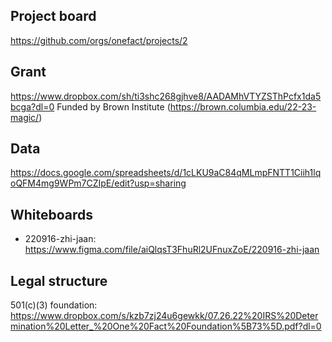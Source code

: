 ## Project board
https://github.com/orgs/onefact/projects/2

## Grant 
https://www.dropbox.com/sh/ti3shc268gjhve8/AADAMhVTYZSThPcfx1da5bcga?dl=0 
Funded by Brown Institute (https://brown.columbia.edu/22-23-magic/)

## Data
https://docs.google.com/spreadsheets/d/1cLKU9aC84qMLmpFNTT1Ciih1lqoQFM4mg9WPm7CZIpE/edit?usp=sharing

## Whiteboards

* 220916-zhi-jaan: https://www.figma.com/file/aiQlqsT3FhuRl2UFnuxZoE/220916-zhi-jaan

## Legal structure
501(c)(3) foundation: https://www.dropbox.com/s/kzb7zj24u6gewkk/07.26.22%20IRS%20Determination%20Letter_%20One%20Fact%20Foundation%5B73%5D.pdf?dl=0
